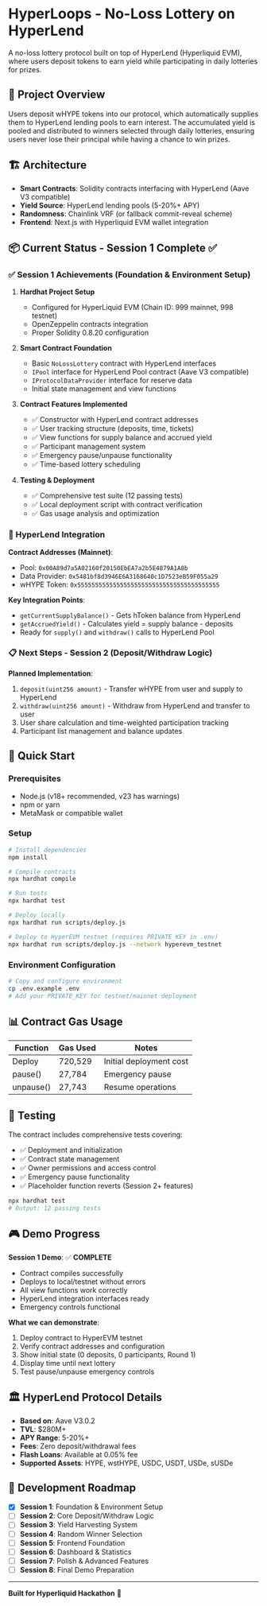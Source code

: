 # HyperLoops - No-Loss Lottery on HyperLend

A no-loss lottery protocol built on top of HyperLend (Hyperliquid EVM), where users deposit tokens to earn yield while participating in daily lotteries for prizes.

## 🎯 Project Overview

Users deposit wHYPE tokens into our protocol, which automatically supplies them to HyperLend lending pools to earn interest. The accumulated yield is pooled and distributed to winners selected through daily lotteries, ensuring users never lose their principal while having a chance to win prizes.

## 🏗️ Architecture

- **Smart Contracts**: Solidity contracts interfacing with HyperLend (Aave V3 compatible)
- **Yield Source**: HyperLend lending pools (5-20%+ APY)
- **Randomness**: Chainlink VRF (or fallback commit-reveal scheme)
- **Frontend**: Next.js with Hyperliquid EVM wallet integration

## 📦 Current Status - Session 1 Complete ✅

### ✅ Session 1 Achievements (Foundation & Environment Setup)

1. **Hardhat Project Setup**
   - Configured for HyperLiquid EVM (Chain ID: 999 mainnet, 998 testnet)
   - OpenZeppelin contracts integration
   - Proper Solidity 0.8.20 configuration

2. **Smart Contract Foundation**
   - Basic `NoLossLottery` contract with HyperLend interfaces
   - `IPool` interface for HyperLend Pool contract (Aave V3 compatible)
   - `IProtocolDataProvider` interface for reserve data
   - Initial state management and view functions

3. **Contract Features Implemented**
   - ✅ Constructor with HyperLend contract addresses
   - ✅ User tracking structure (deposits, time, tickets)
   - ✅ View functions for supply balance and accrued yield
   - ✅ Participant management system
   - ✅ Emergency pause/unpause functionality
   - ✅ Time-based lottery scheduling

4. **Testing & Deployment**
   - ✅ Comprehensive test suite (12 passing tests)
   - ✅ Local deployment script with contract verification
   - ✅ Gas usage analysis and optimization

### 🔧 HyperLend Integration

**Contract Addresses (Mainnet)**:
- Pool: `0x00A89d7a5A02160f20150EbEA7a2b5E4879A1A8b`
- Data Provider: `0x5481bf8d3946E6A3168640c1D7523eB59F055a29`
- wHYPE Token: `0x5555555555555555555555555555555555555555`

**Key Integration Points**:
- `getCurrentSupplyBalance()` - Gets hToken balance from HyperLend
- `getAccruedYield()` - Calculates yield = supply balance - deposits
- Ready for `supply()` and `withdraw()` calls to HyperLend Pool

### 📋 Next Steps - Session 2 (Deposit/Withdraw Logic)

**Planned Implementation**:
1. `deposit(uint256 amount)` - Transfer wHYPE from user and supply to HyperLend
2. `withdraw(uint256 amount)` - Withdraw from HyperLend and transfer to user
3. User share calculation and time-weighted participation tracking
4. Participant list management and balance updates

## 🚀 Quick Start

### Prerequisites
- Node.js (v18+ recommended, v23 has warnings)
- npm or yarn
- MetaMask or compatible wallet

### Setup
```bash
# Install dependencies
npm install

# Compile contracts
npx hardhat compile

# Run tests
npx hardhat test

# Deploy locally
npx hardhat run scripts/deploy.js

# Deploy to HyperEVM testnet (requires PRIVATE_KEY in .env)
npx hardhat run scripts/deploy.js --network hyperevm_testnet
```

### Environment Configuration
```bash
# Copy and configure environment
cp .env.example .env
# Add your PRIVATE_KEY for testnet/mainnet deployment
```

## 📊 Contract Gas Usage

| Function | Gas Used | Notes |
|----------|----------|-------|
| Deploy | 720,529 | Initial deployment cost |
| pause() | 27,784 | Emergency pause |
| unpause() | 27,743 | Resume operations |

## 🧪 Testing

The contract includes comprehensive tests covering:
- ✅ Deployment and initialization
- ✅ Contract state management
- ✅ Owner permissions and access control
- ✅ Emergency pause functionality
- ✅ Placeholder function reverts (Session 2+ features)

```bash
npx hardhat test
# Output: 12 passing tests
```

## 🎮 Demo Progress

**Session 1 Demo**: ✅ **COMPLETE**
- Contract compiles successfully
- Deploys to local/testnet without errors
- All view functions work correctly
- HyperLend integration interfaces ready
- Emergency controls functional

**What we can demonstrate**:
1. Deploy contract to HyperEVM testnet
2. Verify contract addresses and configuration
3. Show initial state (0 deposits, 0 participants, Round 1)
4. Display time until next lottery
5. Test pause/unpause emergency controls

## 🏛️ HyperLend Protocol Details

- **Based on**: Aave V3.0.2
- **TVL**: $280M+
- **APY Range**: 5-20%+
- **Fees**: Zero deposit/withdrawal fees
- **Flash Loans**: Available at 0.05% fee
- **Supported Assets**: HYPE, wstHYPE, USDC, USDT, USDe, sUSDe

## 📝 Development Roadmap

- [x] **Session 1**: Foundation & Environment Setup
- [ ] **Session 2**: Core Deposit/Withdraw Logic
- [ ] **Session 3**: Yield Harvesting System  
- [ ] **Session 4**: Random Winner Selection
- [ ] **Session 5**: Frontend Foundation
- [ ] **Session 6**: Dashboard & Statistics
- [ ] **Session 7**: Polish & Advanced Features
- [ ] **Session 8**: Final Demo Preparation

---

**Built for Hyperliquid Hackathon** 🚀